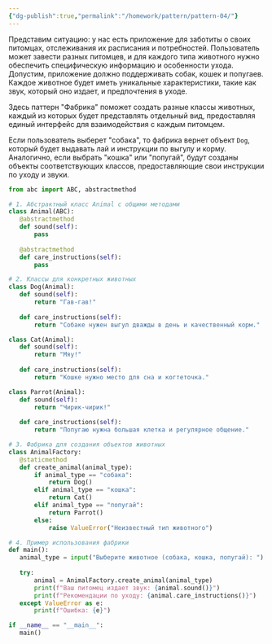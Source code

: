 ```yaml
---
{"dg-publish":true,"permalink":"/homework/pattern/pattern-04/"}
---
```


Представим ситуацию: у нас есть приложение для заботиты о своих питомцах, отслеживания их расписания и потребностей. Пользователь может завести разных питомцев, и для каждого типа животного нужно обеспечить специфическую информацию и особенности ухода. Допустим, приложение должно поддерживать собак, кошек и попугаев. Каждое животное будет иметь уникальные характеристики, такие как звук, который оно издает, и предпочтения в уходе.

Здесь паттерн "Фабрика" поможет создать разные классы животных, каждый из которых будет представлять отдельный вид, предоставляя единый интерфейс для взаимодействия с каждым питомцем.

Если пользователь выберет "собака", то фабрика вернет объект `Dog`, который будет выдавать лай и инструкции по выгулу и корму. Аналогично, если выбрать "кошка" или "попугай", будут созданы объекты соответствующих классов, предоставляющие свои инструкции по уходу и звуки.

 ``` python 
 from abc import ABC, abstractmethod

# 1. Абстрактный класс Animal с общими методами
class Animal(ABC):
    @abstractmethod
    def sound(self):
        pass
    
    @abstractmethod
    def care_instructions(self):
        pass

# 2. Классы для конкретных животных
class Dog(Animal):
    def sound(self):
        return "Гав-гав!"
    
    def care_instructions(self):
        return "Собаке нужен выгул дважды в день и качественный корм."

class Cat(Animal):
    def sound(self):
        return "Мяу!"
    
    def care_instructions(self):
        return "Кошке нужно место для сна и когтеточка."

class Parrot(Animal):
    def sound(self):
        return "Чирик-чирик!"
    
    def care_instructions(self):
        return "Попугаю нужна большая клетка и регулярное общение."

# 3. Фабрика для создания объектов животных
class AnimalFactory:
    @staticmethod
    def create_animal(animal_type):
        if animal_type == "собака":
            return Dog()
        elif animal_type == "кошка":
            return Cat()
        elif animal_type == "попугай":
            return Parrot()
        else:
            raise ValueError("Неизвестный тип животного")

# 4. Пример использования фабрики
def main():
    animal_type = input("Выберите животное (собака, кошка, попугай): ").strip().lower()
    
    try:
        animal = AnimalFactory.create_animal(animal_type)
        print(f"Ваш питомец издает звук: {animal.sound()}")
        print(f"Рекомендации по уходу: {animal.care_instructions()}")
    except ValueError as e:
        print(f"Ошибка: {e}")

if __name__ == "__main__":
    main()
